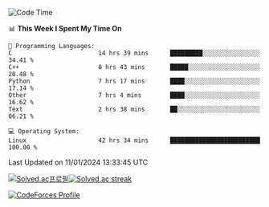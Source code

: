 
<!--START_SECTION:waka-->
![Code Time](http://img.shields.io/badge/Code%20Time-3%2C150%20hrs%2032%20mins-blue)

📊 **This Week I Spent My Time On** 

```text
💬 Programming Languages: 
C                        14 hrs 39 mins      █████████░░░░░░░░░░░░░░░░   34.41 % 
C++                      8 hrs 43 mins       █████░░░░░░░░░░░░░░░░░░░░   20.48 % 
Python                   7 hrs 17 mins       ████░░░░░░░░░░░░░░░░░░░░░   17.14 % 
Other                    7 hrs 4 mins        ████░░░░░░░░░░░░░░░░░░░░░   16.62 % 
Text                     2 hrs 38 mins       ██░░░░░░░░░░░░░░░░░░░░░░░   06.21 % 

💻 Operating System: 
Linux                    42 hrs 34 mins      █████████████████████████   100.00 % 
```


 Last Updated on 11/01/2024 13:33:45 UTC
<!--END_SECTION:waka-->


[![Solved.ac프로필](http://mazassumnida.wtf/api/generate_badge?boj=hckim96)](https://solved.ac/hckim96)[![Solved.ac streak](http://mazandi.herokuapp.com/api?handle=hckim96&theme=dark)](https://solved.ac/hckim96)


[![CodeForces Profile](https://cf.leed.at?id=hckim96)](https://codeforces.com/profile/hckim96)

